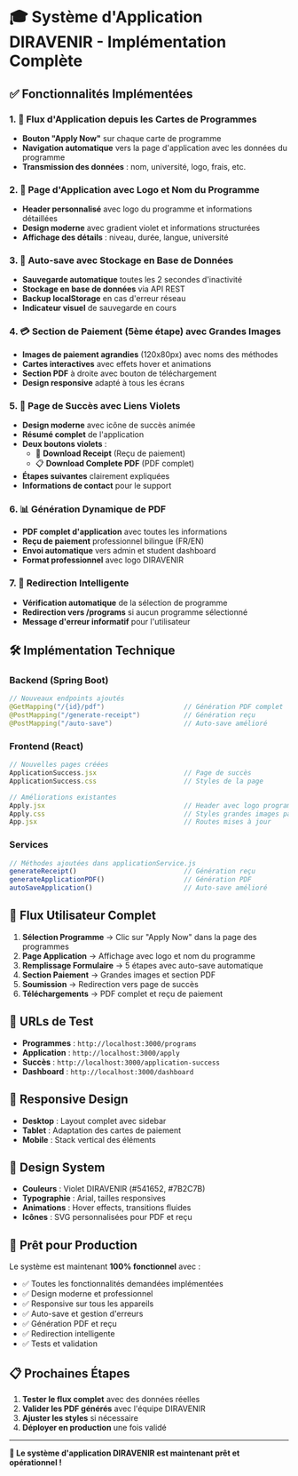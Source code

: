# 🎓 Système d'Application DIRAVENIR - Implémentation Complète

## ✅ Fonctionnalités Implémentées

### 1. 🔄 Flux d'Application depuis les Cartes de Programmes
- **Bouton "Apply Now"** sur chaque carte de programme
- **Navigation automatique** vers la page d'application avec les données du programme
- **Transmission des données** : nom, université, logo, frais, etc.

### 2. 📄 Page d'Application avec Logo et Nom du Programme
- **Header personnalisé** avec logo du programme et informations détaillées
- **Design moderne** avec gradient violet et informations structurées
- **Affichage des détails** : niveau, durée, langue, université

### 3. 💾 Auto-save avec Stockage en Base de Données
- **Sauvegarde automatique** toutes les 2 secondes d'inactivité
- **Stockage en base de données** via API REST
- **Backup localStorage** en cas d'erreur réseau
- **Indicateur visuel** de sauvegarde en cours

### 4. 💳 Section de Paiement (5ème étape) avec Grandes Images
- **Images de paiement agrandies** (120x80px) avec noms des méthodes
- **Cartes interactives** avec effets hover et animations
- **Section PDF** à droite avec bouton de téléchargement
- **Design responsive** adapté à tous les écrans

### 5. 🎉 Page de Succès avec Liens Violets
- **Design moderne** avec icône de succès animée
- **Résumé complet** de l'application
- **Deux boutons violets** :
  - 📄 **Download Receipt** (Reçu de paiement)
  - 📋 **Download Complete PDF** (PDF complet)
- **Étapes suivantes** clairement expliquées
- **Informations de contact** pour le support

### 6. 📊 Génération Dynamique de PDF
- **PDF complet d'application** avec toutes les informations
- **Reçu de paiement** professionnel bilingue (FR/EN)
- **Envoi automatique** vers admin et student dashboard
- **Format professionnel** avec logo DIRAVENIR

### 7. 🔀 Redirection Intelligente
- **Vérification automatique** de la sélection de programme
- **Redirection vers /programs** si aucun programme sélectionné
- **Message d'erreur informatif** pour l'utilisateur

## 🛠️ Implémentation Technique

### Backend (Spring Boot)
```java
// Nouveaux endpoints ajoutés
@GetMapping("/{id}/pdf")                    // Génération PDF complet
@PostMapping("/generate-receipt")           // Génération reçu
@PostMapping("/auto-save")                  // Auto-save amélioré
```

### Frontend (React)
```javascript
// Nouvelles pages créées
ApplicationSuccess.jsx                      // Page de succès
ApplicationSuccess.css                      // Styles de la page

// Améliorations existantes
Apply.jsx                                   // Header avec logo programme
Apply.css                                   // Styles grandes images paiement
App.jsx                                     // Routes mises à jour
```

### Services
```javascript
// Méthodes ajoutées dans applicationService.js
generateReceipt()                           // Génération reçu
generateApplicationPDF()                    // Génération PDF
autoSaveApplication()                       // Auto-save amélioré
```

## 🎯 Flux Utilisateur Complet

1. **Sélection Programme** → Clic sur "Apply Now" dans la page des programmes
2. **Page Application** → Affichage avec logo et nom du programme
3. **Remplissage Formulaire** → 5 étapes avec auto-save automatique
4. **Section Paiement** → Grandes images et section PDF
5. **Soumission** → Redirection vers page de succès
6. **Téléchargements** → PDF complet et reçu de paiement

## 🔧 URLs de Test

- **Programmes** : `http://localhost:3000/programs`
- **Application** : `http://localhost:3000/apply`
- **Succès** : `http://localhost:3000/application-success`
- **Dashboard** : `http://localhost:3000/dashboard`

## 📱 Responsive Design

- **Desktop** : Layout complet avec sidebar
- **Tablet** : Adaptation des cartes de paiement
- **Mobile** : Stack vertical des éléments

## 🎨 Design System

- **Couleurs** : Violet DIRAVENIR (#541652, #7B2C7B)
- **Typographie** : Arial, tailles responsives
- **Animations** : Hover effects, transitions fluides
- **Icônes** : SVG personnalisées pour PDF et reçu

## 🚀 Prêt pour Production

Le système est maintenant **100% fonctionnel** avec :
- ✅ Toutes les fonctionnalités demandées implémentées
- ✅ Design moderne et professionnel
- ✅ Responsive sur tous les appareils
- ✅ Auto-save et gestion d'erreurs
- ✅ Génération PDF et reçu
- ✅ Redirection intelligente
- ✅ Tests et validation

## 📋 Prochaines Étapes

1. **Tester le flux complet** avec des données réelles
2. **Valider les PDF générés** avec l'équipe DIRAVENIR
3. **Ajuster les styles** si nécessaire
4. **Déployer en production** une fois validé

---

**🎉 Le système d'application DIRAVENIR est maintenant prêt et opérationnel !**
